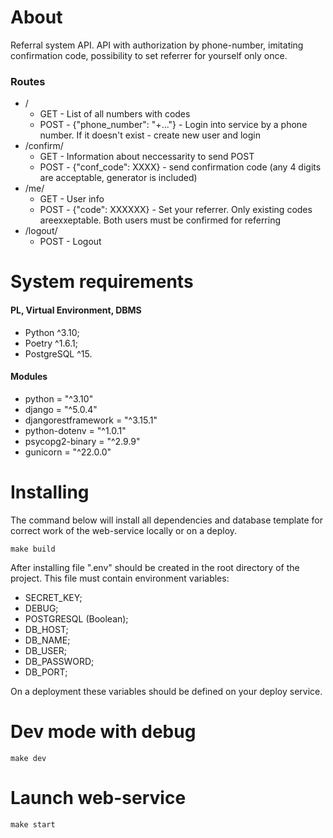 # About
Referral system API.
API with authorization by phone-number, imitating confirmation code, possibility to set referrer for yourself only once.

### Routes
- /
  - GET - List of all numbers with codes
  - POST - {"phone_number": "+..."} - Login into service by a phone number. If it doesn't exist - create new user and login
- /confirm/
  - GET - Information about neccessarity to send POST
  - POST - {"conf_code": XXXX} - send confirmation code (any 4 digits are acceptable, generator is included)
- /me/
  - GET - User info
  - POST - {"code": XXXXXX} - Set your referrer. Only existing codes areexxeptable. Both users must be confirmed for referring
- /logout/
  - POST - Logout

# System requirements
#### PL, Virtual Environment, DBMS
- Python ^3.10;
- Poetry ^1.6.1;
- PostgreSQL ^15.
#### Modules
- python = "^3.10"
- django = "^5.0.4"
- djangorestframework = "^3.15.1"
- python-dotenv = "^1.0.1"
- psycopg2-binary = "^2.9.9"
- gunicorn = "^22.0.0"


# Installing
The command below will install all dependencies and database template for correct work of the web-service locally or on a deploy.

```make build```

After installing file ".env" should be created in the root directory of the project. This file must contain environment variables:
- SECRET_KEY;
- DEBUG;
- POSTGRESQL (Boolean);
- DB_HOST;
- DB_NAME;
- DB_USER;
- DB_PASSWORD;
- DB_PORT;


On a deployment these variables should be defined on your deploy service.

# Dev mode with debug
```make dev```

# Launch web-service
```make start```
